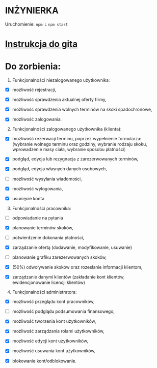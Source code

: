 # INŻYNIERKA 
Uruchomienie:
    ```
    npm i
    ```
    ```
    npm start
    ```

# [Instrukcja do gita](https://github.com/krystiancz21/Inzynierka/blob/main/git_guide.md)

# Do zorbienia:
1. Funkcjonalności niezalogowanego użytkownika:
- [X] możliwość rejestracji,
- [X] możliwość sprawdzenia aktualnej oferty firmy,
- [X] możliwość sprawdzenia wolnych terminów na skoki spadochronowe,
- [X] możliwość zalogowania.


2. Funkcjonalności zalogowanego użytkownika (klienta):
- [X] możliwość rezerwacji terminu, poprzez wypełnienie formularza: (wybranie wolnego terminu oraz godziny, wybranie rodzaju skoku, wprowadzenie masy ciała, wybranie sposobu płatności)
- [X] podgląd, edycja lub rezygnacja z zarezerwowanych terminów,
- [X] podgląd, edycja własnych danych osobowych,
- [ ] możliwość wysyłania wiadomości,
- [X] możliwość wylogowania,
- [X] usunięcie konta.


3. Funkcjonalności pracownika:
- [ ] odpowiadanie na pytania
- [X] planowanie terminów skoków,
- [ ] potwierdzenie dokonania płatności,
- [X] zarządzanie ofertą (dodawanie, modyfikowanie, usuwanie)
- [ ] planowanie grafiku zarezerwowanych skoków,
- [X] (50%) odwoływanie skoków oraz rozesłanie informacji klientom,
- [X] zarządzanie danymi klientów (zakładanie kont klientów, ewidencjonowanie licencji klientów)


4. Funkcjonalności administratora:
- [X] możliwość przeglądu kont pracowników,
- [ ] możliwość podglądu podsumowania finansowego, 
- [X] możliwość tworzenia kont użytkowników,
- [X] możliwość zarządzania rolami użytkowników,
- [X] możliwość edycji kont użytkowników,
- [X] możliwość usuwania kont użytkowników,
- [X] blokowanie kont/odblokowanie.

